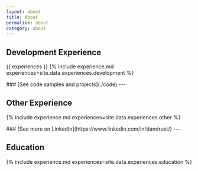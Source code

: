 ```yaml
---
layout: about
title: About
permalink: about
category: about
---
```

## Development Experience

{{ experiences }}
{% include experience.md experiences=site.data.experiences.development %}

<div class='noprint' markdown='1'>
### [See code samples and projects](./code)
---
</div>

## Other Experience

{% include experience.md experiences=site.data.experiences.other %}

<div class='noprint' markdown='1'>
### [See more on LinkedIn](https://www.linkedin.com/in/dandrust/)
---
</div>

## Education

{% include experience.md experiences=site.data.experiences.education %}
